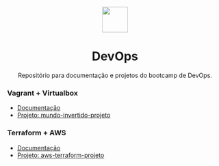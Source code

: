 <div align="center">
  	<br>
    <img src="https://static.wixstatic.com/media/7dea42_a57655ddd6874bb099c143a02aed0dee~mv2.png/v1/fit/w_512,h_137,al_c,q_10,usm_0.66_1.00_0.01,enc_png,quality_high/Logo%20Avanti.png" height="60"/>
    <h1>DevOps</h1>
    Repositório para documentação e projetos do bootcamp de DevOps.
</div>

### Vagrant + Virtualbox

- [Documentação](./docs/vagrant/README.md)
- [Projeto: mundo-invertido-projeto](./docs/vagrant/mundo-invertido-projeto/)

### Terraform + AWS

- [Documentação](./docs/terraform/README.md)
- [Projeto: aws-terraform-projeto](./docs/terraform/aws-terraform-projeto/)
